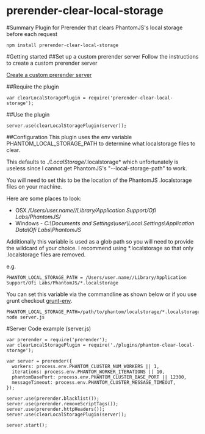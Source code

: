 prerender-clear-local-storage
======

#Summary
Plugin for Prerender that clears PhantomJS's local storage before each request

```
npm install prerender-clear-local-storage
```

#Getting started
##Set up a custom prerender server
Follow the instructions to create a custom prerender server

[Create a custom prerender server](https://prerender.io/server#customize-it)

##Require the plugin
```
var clearLocalStoragePlugin = require('prerender-clear-local-storage');
```

##Use the plugin
```
server.use(clearLocalStoragePlugin(server));
```

##Configuration
This plugin uses the env variable PHANTOM_LOCAL_STORAGE_PATH to determine what localstorage files to clear.

This defaults to *./LocalStorage/*.localstorage* which unfortunately is useless since I cannot get PhantomJS's "--local-storage-path" to work.

You will need to set this to be the location of the PhantomJS .localstorage files on your machine.

Here are some places to look:

* OSX */Users/user.name//Library/Application Support/Ofi Labs/PhantomJS/*
* Windows - *C:\Documents and Settings\user\Local Settings\Application Data\Ofi Labs\PhantomJS*

Additionally this variable is used as a glob path so you will need to provide the wildcard of your choice. I recommend using *.localstorage so that only .localstorage files are removed.

e.g.
```
PHANTOM_LOCAL_STORAGE_PATH = /Users/user.name//Library/Application Support/Ofi Labs/PhantomJS/*.localstorage
```

You can set this variable via the commandline as shown below or if you use grunt checkout [grunt-env](https://www.npmjs.org/package/grunt-env).
```
PHANTOM_LOCAL_STORAGE_PATH=/path/to/phantom/localstorage/*.localstorage node server.js
```

#Server Code example (server.js)

```
var prerender = require('prerender');
var clearLocalStoragePlugin = require('./plugins/phantom-clear-local-storage');

var server = prerender({
  workers: process.env.PHANTOM_CLUSTER_NUM_WORKERS || 1,
  iterations: process.env.PHANTOM_WORKER_ITERATIONS || 10,
  phantomBasePort: process.env.PHANTOM_CLUSTER_BASE_PORT || 12300,
  messageTimeout: process.env.PHANTOM_CLUSTER_MESSAGE_TIMEOUT,
});

server.use(prerender.blacklist());
server.use(prerender.removeScriptTags());
server.use(prerender.httpHeaders());
server.use(clearLocalStoragePlugin(server));

server.start();
```